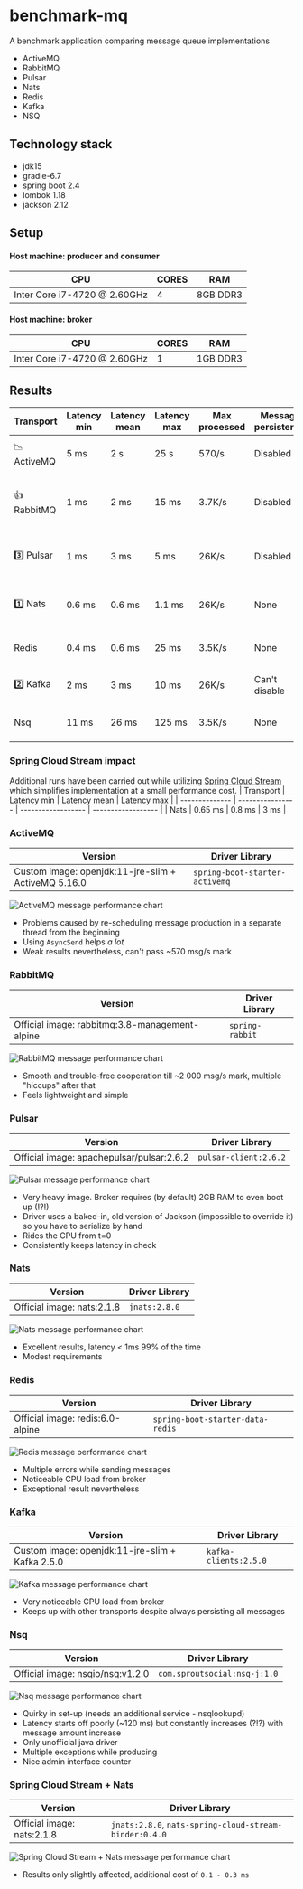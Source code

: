 # benchmark-mq
A benchmark application comparing message queue implementations
* ActiveMQ
* RabbitMQ
* Pulsar
* Nats
* Redis
* Kafka
* NSQ

## Technology stack
* jdk15
* gradle-6.7
* spring boot 2.4
* lombok 1.18
* jackson 2.12

## Setup
#### Host machine: producer and consumer
| CPU                               | CORES   | RAM        |
| --------------------------------- | ------  | ---------- |
| Inter Core i7-4720 @ 2.60GHz      | 4       | 8GB DDR3   |

#### Host machine: broker
| CPU                               | CORES   | RAM        |
| --------------------------------- | ------  | ---------- |
| Inter Core i7-4720 @ 2.60GHz      | 1       | 1GB DDR3   |

## Results
| Transport      | Latency min      | Latency mean       | Latency max        | Max processed | Message persistence | Notes                            |
| -------------- | ---------------- | ------------------ | ------------------ | ------------- | ------------------- | -------------------------------- |
| :chart_with_downwards_trend: ActiveMQ | 5 ms             | 2 s                | 25 s               | 570/s         | Disabled            | Disappointing with more than a few messages |
| :+1: RabbitMQ  | 1 ms             | 2 ms               | 15 ms              | 3.7K/s        | Disabled            | Good latencies, sub-par throughput but best libraries support/examples |
| :three: Pulsar | 1 ms             | 3 ms               | 5 ms               | 26K/s         | Disabled            | On-par with Kafka only after disabling persistence |
| :one: Nats     | 0.6 ms           | 0.6 ms             | 1.1 ms             | 26K/s         | None                | Sub-ms latency with ~15K msgs/s. Hands-down best results   |
| Redis          | 0.4 ms           | 0.6 ms             | 25 ms              | 3.5K/s        | None                | Low latencies but not the best throughput       |
| :two: Kafka    | 2 ms             | 3 ms               | 10 ms              | 26K/s         | Can't disable       | All-round great despite persisting all messages |
| Nsq            | 11 ms            | 26 ms              | 125 ms             | 3.5K/s        | None                | Outsider. Better latencies *after* 3000 msg/s   |


### Spring Cloud Stream impact
Additional runs have been carried out while utilizing [Spring Cloud Stream](https://spring.io/projects/spring-cloud-stream) which simplifies implementation at a small performance cost.
| Transport      | Latency min      | Latency mean       | Latency max        |
| -------------- | ---------------- | ------------------ | ------------------ |
| Nats           | 0.65 ms          | 0.8 ms             | 3 ms               |

### ActiveMQ
| Version                                             | Driver Library                       |
| --------------------------------------------------- | -----------------------------------  |
| Custom image: openjdk:11-jre-slim + ActiveMQ 5.16.0 | `spring-boot-starter-activemq`       |


![ActiveMQ message performance chart](doc/img/active-mq.png "ActiveMQ message performance chart")

- Problems caused by re-scheduling message production in a separate thread from the beginning
- Using `AsyncSend` helps *a lot*
- Weak results nevertheless, can't pass ~570 msg/s mark

### RabbitMQ
| Version                                        | Driver Library        |
| ---------------------------------------------- | --------------------  |
| Official image: rabbitmq:3.8-management-alpine | `spring-rabbit`       |

![RabbitMQ message performance chart](doc/img/rabbit-mq.png "RabbitMQ message performance chart")

- Smooth and trouble-free cooperation till ~2 000 msg/s mark, multiple "hiccups" after that
- Feels lightweight and simple

### Pulsar
| Version                                   | Driver Library          |
| ----------------------------------------- | ----------------------  |
| Official image: apachepulsar/pulsar:2.6.2 | `pulsar-client:2.6.2`   |

![Pulsar message performance chart](doc/img/pulsar.png "Pulsar message performance chart")

- Very heavy image. Broker requires (by default) 2GB RAM to even boot up (!?!)
- Driver uses a baked-in, old version of Jackson (impossible to override it) so you have to serialize by hand
- Rides the CPU from t=0
- Consistently keeps latency in check

### Nats
| Version                               | Driver Library      |
| ------------------------------------- | ------------------  |
| Official image: nats:2.1.8            | `jnats:2.8.0`       |

![Nats message performance chart](doc/img/nats.png "Nats message performance chart")

- Excellent results, latency < 1ms 99% of the time
- Modest requirements

### Redis
| Version                               | Driver Library                    |
| ------------------------------------- | --------------------------------  |
| Official image: redis:6.0-alpine      | `spring-boot-starter-data-redis`  |

![Redis message performance chart](doc/img/redis.png "Redis message performance chart")

- Multiple errors while sending messages
- Noticeable CPU load from broker
- Exceptional result nevertheless

### Kafka
| Version                                             | Driver Library                       |
| --------------------------------------------------- | -----------------------------------  |
| Custom image: openjdk:11-jre-slim + Kafka 2.5.0     | `kafka-clients:2.5.0`                |

![Kafka message performance chart](doc/img/kafka.png "Kafka message performance chart")

- Very noticeable CPU load from broker
- Keeps up with other transports despite always persisting all messages

### Nsq
| Version                              | Driver Library                     |
| ------------------------------------ | ---------------------------------  |
| Official image: nsqio/nsq:v1.2.0     | `com.sproutsocial:nsq-j:1.0`       |

![Nsq message performance chart](doc/img/nsq.png "Nsq message performance chart")

- Quirky in set-up (needs an additional service - nsqlookupd)
- Latency starts off poorly (~120 ms) but constantly increases (?!?) with message amount increase
- Only unofficial java driver
- Multiple exceptions while producing
- Nice admin interface counter

### Spring Cloud Stream + Nats
| Version                               | Driver Library                                           |
| ------------------------------------- | -------------------------------------------------------- |
| Official image: nats:2.1.8            | `jnats:2.8.0`, `nats-spring-cloud-stream-binder:0.4.0`   |

![Spring Cloud Stream + Nats message performance chart](doc/img/scs-nats.png "Spring Cloud Stream + Nats message performance chart")

- Results only slightly affected, additional cost of `0.1 - 0.3 ms`

